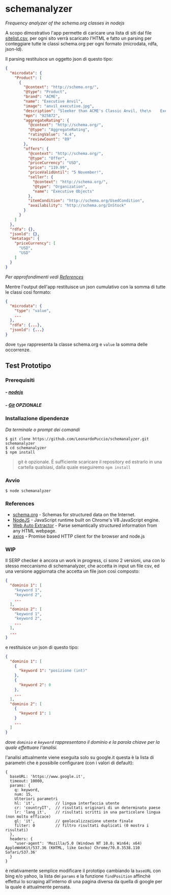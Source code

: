 # schemanalyzer
_Frequency analyzer of the schema.org classes in nodejs_

A scopo dimostrativo l'app permette di caricare una lista di siti dal file [sitelist.csv](https://github.com/LeonardoPuccio/schemanalyzer/blob/master/sitelist.csv), per ogni sito verrà scaricato l'HTML e fatto un parsing per conteggiare tutte le classi schema.org per ogni formato (microdata, rdfa, json-ld).

Il parsing restituisce un oggetto json di questo tipo:
```json
{
  "microdata": {
    "Product": [
      {
        "@context": "http://schema.org/",
        "@type": "Product",
        "brand": "ACME",
        "name": "Executive Anvil",
        "image": "anvil_executive.jpg",
        "description": "Sleeker than ACME's Classic Anvil, the\n    Executive Anvil is perfect for the business traveler\n    looking for something to drop from a height.",
        "mpn": "925872",
        "aggregateRating": {
          "@context": "http://schema.org/",
          "@type": "AggregateRating",
          "ratingValue": "4.4",
          "reviewCount": "89"
        },
        "offers": {
          "@context": "http://schema.org/",
          "@type": "Offer",
          "priceCurrency": "USD",
          "price": "119.99",
          "priceValidUntil": "5 November!",
          "seller": {
            "@context": "http://schema.org/",
            "@type": "Organization",
            "name": "Executive Objects"
          },
          "itemCondition": "http://schema.org/UsedCondition",
          "availability": "http://schema.org/InStock"
        }
      }
    ]
  },
  "rdfa": {},
  "jsonld": {},
  "metatags": {
    "priceCurrency": [
      "USD",
      "USD"
    ]
  }
}
```
_Per approfondimenti vedi [References](https://github.com/LeonardoPuccio/schemanalyzer#references)_

Mentre l'output dell'app restituisce un json cumulativo con la somma di tutte le classi così formato:
```json
{
  "microdata": {
    "type": "value",
    ...
  },
  "rdfa": {...},
  "jsonld": {...}
}
```
dove `type` rappresenta la classe schema.org e `value` la somma delle occorrenze.

## Test Prototipo

### Prerequisiti
##### - [nodejs](https://nodejs.org/)
##### - [Git](https://git-scm.com/downloads) _OPZIONALE_

### Installazione dipendenze

_Da terminale o prompt dei comandi_
```
$ git clone https://github.com/LeonardoPuccio/schemanalyzer.git schemanalyzer
$ cd schemanalyzer
$ npm install
```

> git è opzionale. È sufficiente scaricare il repository ed estrarlo in una cartella qualsiasi, dalla quale eseguiremo `npm install`

### Avvio
```
$ node schemanalyzer
```

### References

* [schema.org](schema.org) - Schemas for structured data on the Internet.
* [NodeJS](https://nodejs.org/en/about/) - JavaScript runtime built on Chrome's V8 JavaScript engine.
* [Web Auto Extractor](https://github.com/indix/web-auto-extractor) - Parse semantically structured information from any HTML webpage.
* [axios](https://github.com/axios/axios) - Promise based HTTP client for the browser and node.js

### WIP

Il SERP checker è ancora un work in progress, ci sono 2 versioni, una con lo stesso meccanismo di schemanalyzer, che accetta in input un file csv, ed una versione aggiornata che accetta un file json così composto:

```json
{
  "dominio 1": [
    "keyword 1",
    "keyword 2",
    ...
  ],
  "dominio 2": [
    "keyword 1",
    "keyword 2",
    ...
  ],
  ...
}
```

e restituisce un json di questo tipo:

```json
{
  "dominio 1": [
    {
      "keyword 1": "posizione (int)"
    },
    {
      "keyword 2": 0
    },
    ...
  ],
  "dominio 2": [
    {
      "keyword 1": 1
    }
    ...
  ]
}
```

_dove `dominio` e `keyword` rappresentano il dominio e la parola chiave per la quale effettuare l'analisi._

l'analisi attualmente viene eseguita solo su google.it questa è la lista di parametri che è possibile configurare (con i valori di default):

```obj
{
  baseURL: 'https://www.google.it',
  timeout: 10000,
  params: {
    q: keyword,
    num: 15,
    Ulteriori parametri
    hl: 'it',         // lingua interfaccia utente
    cr: 'countryIT',  // risultati originari di un determinato paese
    lr: 'lang_it',    // risultati scritti in una particolare lingua (non molto efficace)
    gl: 'it',         // geolocalizzazione utente finale
    filter: 0         // filtro risultati duplicati (0 mostra i risultati)
  },
  headers: {
    "user-agent": 'Mozilla/5.0 (Windows NT 10.0; Win64; x64) AppleWebKit/537.36 (KHTML, like Gecko) Chrome/70.0.3538.110 Safari/537.36'
  }
}
```

è relativamente semplice modificare il prototipo cambiando la `baseURL` con bing e/o yahoo, la lista dei `params` e la funzione `findPosition` affinchè effettui lo scraping all'interno di una pagina diversa da quella di google per la quale è attualmente pensata.
